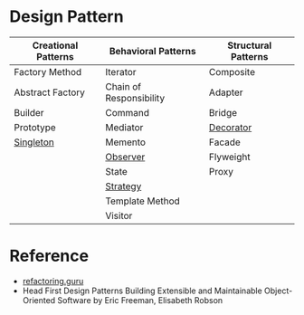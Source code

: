 # Design Pattern

| Creational Patterns | Behavioral Patterns | Structural Patterns |
|---------------------|---------------------|---------------------|
| Factory Method | Iterator | Composite |
| Abstract Factory | Chain of Responsibility | Adapter |
| Builder | Command | Bridge |
| Prototype | Mediator | [Decorator](./structural/decorator/) |
| [Singleton](./creational/singleton/) | Memento | Facade |
|  | [Observer](./behavioral/observer/) | Flyweight |
|  | State | Proxy |
|  | [Strategy](./behavioral/strategy/) |  |
|  | Template Method |  |
|  | Visitor |  |

# Reference
* [refactoring.guru](https://refactoring.guru/design-patterns)
* Head First Design Patterns Building Extensible and Maintainable Object-Oriented Software by Eric Freeman, Elisabeth Robson
